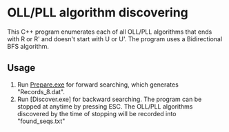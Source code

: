 # OLL/PLL algorithm discovering

This C++ program enumerates each of all OLL/PLL algorithms that ends with R or R' and doesn't start with U or U'. The program uses a Bidirectional BFS algorithm.

## Usage

1. Run [Prepare.exe](Prepare.exe) for forward searching, which generates "Records_8.dat".
2. Run [Discover.exe] for backward searching. 
The program can be stopped at anytime by pressing ESC. The OLL/PLL algorithms discovered by the time of stopping will be recorded into "found_seqs.txt"

